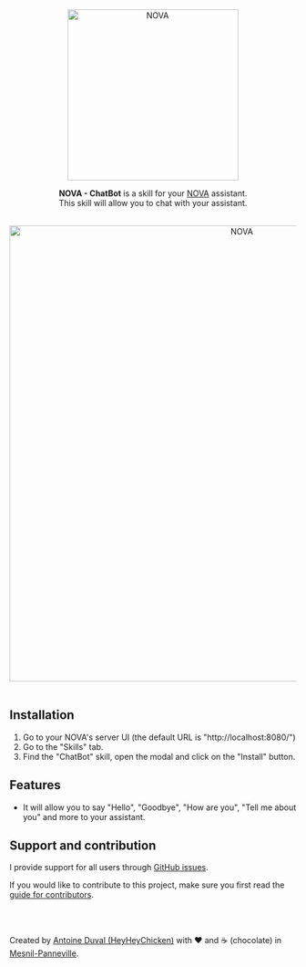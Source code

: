 <div align="center">
    <img src="https://github.com/HeyHeyChicken/NOVA/blob/master/resources/github-logo.svg" alt="NOVA" width="300">

**NOVA - ChatBot** is a skill for your [NOVA](//github.com/HeyHeyChicken/NOVA) assistant.<br>
This skill will allow you to chat with your assistant.

<br>

<img src="https://github.com/HeyHeyChicken/NOVA-ChatBot/blob/master/resources/screenshot.jpg" alt="NOVA" width="800">
</div>

<br>

## Installation

1) Go to your NOVA's server UI (the default URL is "http://localhost:8080/")
2) Go to the "Skills" tab.
3) Find the "ChatBot" skill, open the modal and click on the "Install" button.

## Features

- It will allow you to say "Hello", "Goodbye", "How are you", "Tell me about you" and more to your assistant.

## Support and contribution

I provide support for all users through [GitHub issues](//github.com/HeyHeyChicken/NOVA-ChatBot/issues).

If you would like to contribute to this project, make sure you first read the [guide for contributors](//github.com/HeyHeyChicken/NOVA/blob/master/CONTRIBUTING.md).

<br>
<br>

Created by [Antoine Duval (HeyHeyChicken)](//antoine.cuffel.fr) with ❤ and ☕ (chocolate) in [Mesnil-Panneville](//en.wikipedia.org/wiki/Mesnil-Panneville).
